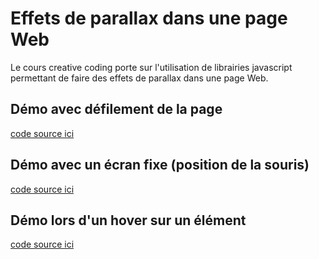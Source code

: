 # Effets de parallax dans une page Web
Le cours creative coding porte sur l'utilisation de librairies javascript permettant de faire des effets de parallax dans une page Web.

## Démo avec défilement de la page
[code source ici](parallax-defilement/index.html)

## Démo avec un écran fixe (position de la souris)
[code source ici](parallax-ecran-fixe/index.html)

## Démo lors d'un hover sur un élément
[code source ici](parallax-hover-effect/index.html)
